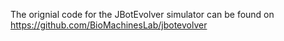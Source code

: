 The orignial code for the JBotEvolver simulator can be found on https://github.com/BioMachinesLab/jbotevolver 
